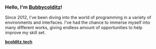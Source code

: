 ### Hello, I'm [Bubbycolditz](https://bcolditz.tech/)!

Since 2012, I've been diving into the world of programming in a variety of environments and interfaces. I've had the chance to immerse myself into many different works, giving endless amount of opportunities to help improve my skill set.

**[bcolditz.tech](https://bcolditz.tech/)**
